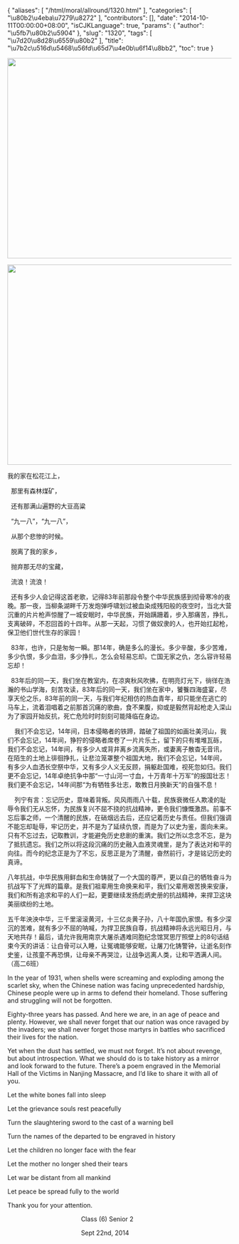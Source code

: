{
    "aliases": [
        "/html/moral/allround/1320.html"
    ],
    "categories": [
        "\u80b2\u4eba\u7279\u8272"
    ],
    "contributors": [],
    "date": "2014-10-11T00:00:00+08:00",
    "isCJKLanguage": true,
    "params": {
        "author": "\u5fb7\u80b2\u5904"
    },
    "slug": "1320",
    "tags": [
        "\u7d20\u8d28\u6559\u80b2"
    ],
    "title": "\u7b2c\u516d\u5468\u56fd\u65d7\u4e0b\u6f14\u8bb2",
    "toc": true
}


<img
    src="https://cdn.tfls.online/mirror/full/fd3b1d9bf98c0eca7831785958e6de7481960e8c.jpg"
    style="display:block;margin-left:auto;margin-right:auto;"
    decoding="async"
    fetchpriority="auto"
    loading="lazy"
    height="450"
    width="600"
/>





<img
    src="https://cdn.tfls.online/mirror/full/2c94fd3854440d20fa7dab3d4c117046bb1c2081.jpg"
    style="display:block;margin-left:auto;margin-right:auto;"
    decoding="async"
    fetchpriority="auto"
    loading="lazy"
    height="450"
    width="600"
/>




  





我的家在松花江上，




  那里有森林煤矿，




  还有那满山遍野的大豆高粱




  “九一八”，“九一八”，




  从那个悲惨的时候。




  脱离了我的家乡，




  抛弃那无尽的宝藏，




  流浪！流浪！




  还有多少人会记得这首老歌，记得83年前那段令整个中华民族感到彻骨寒冷的夜晚。那一夜，当柳条湖畔千万发炮弹呼啸划过被血染成残阳般的夜空时，当北大营沉重的片片枪声惊醒了一城安眠时，中华民族，开始蹒跚着，步入那痛苦，挣扎，支离破碎，不忍回首的十四年。从那一天起，习惯了做奴隶的人，也开始扛起枪，保卫他们世代生存的家园！




  83年，也许，只是匆匆一瞬。那14年，确是多么的漫长。多少辛酸，多少苦难，多少仇恨，多少血泪，多少挣扎，怎么会轻易忘却。亡国无家之仇，怎么容许轻易忘却！




  83年后的同一天，我们坐在教室内，在凉爽秋风吹拂，在明亮灯光下，徜徉在浩瀚的书山学海，刻苦攻读，83年后的同一天，我们坐在家中，饕餮四海盛宴，尽享天伦之乐，83年前的同一天，与我们年纪相仿的热血青年，却只能坐在逃亡的马车上，流着泪唱着之前那首沉痛的歌曲，食不果腹，抑或是毅然背起枪走入深山为了家园开始反抗，死亡危险时时刻刻可能降临在身边。




    我们不会忘记，14年间，日本侵略者的铁蹄，踏破了祖国的如画壮美河山，我们不会忘记，14年间，狰狞的侵略者席卷了一片片乐土，留下的只有堆堆瓦砾，我们不会忘记，14年间，有多少人或背井离乡流离失所，或妻离子散杳无音讯，在陌生的土地上徘徊挣扎，让悲泣笼罩整个祖国大地，我们不会忘记，14年间，有多少人血洒长空祭中华，又有多少人义无反顾，捐躯赴国难，视死忽如归。我们更不会忘记，14年卓绝抗争中那“一寸山河一寸血，十万青年十万军”的报国壮志！我们更不会忘记，14年间那“为有牺牲多壮志，敢教日月换新天”的自强不息！




    列宁有言：忘记历史，意味着背叛。风风雨雨八十载，民族衰微任人欺凌的耻辱令我们无从忘怀，为民族复兴不屈不挠的抗战精神，更令我们慷慨激昂。前事不忘后事之师，一个清醒的民族，在硝烟远去后，还应记着历史与责任。但我们强调不能忘却耻辱，牢记历史，并不是为了延续仇恨，而是为了以史为鉴，面向未来。只有不忘过去，记取教训，才能避免历史悲剧的重演。我们之所以念念不忘，是为了抵抗遗忘。我们之所以将这段沉痛的历史融入血液灵魂里，是为了表达对和平的向往。而今的纪念正是为了不忘，反思正是为了清醒，奋然前行，才是铭记历史的真谛。




八年抗战，中华民族用鲜血和生命铸就了一个大国的尊严，更以自己的牺牲奋斗为抗战写下了光辉的篇章。是我们祖辈用生命换来和平，我们父辈用艰苦换来安康，我们和所有追求和平的人们一起，更要继续发扬彪炳史册的抗战精神，来捍卫这块美丽缤纷的土地。




 五千年泱泱中华，三千里滚滚黄河，十三亿炎黄子孙，八十年国仇家恨。有多少深沉的苦难，就有多少不屈的呐喊，为捍卫民族自尊，抗战精神将永远光昭日月，与天地共存！最后，请允许我用南京大屠杀遇难同胞纪念馆冥思厅照壁上的8句话结束今天的讲话：让白骨可以入睡，让冤魂能够安眠，让屠刀化铸警钟，让逝名刻作史鉴，让孩童不再恐惧，让母亲不再哭泣，让战争远离人类，让和平洒满人间。（高二6班）




In the year of 1931,
when shells were screaming and exploding among the scarlet sky, when the
Chinese nation was facing unprecedented hardship, Chinese people were up in
arms to defend their homeland. Those suffering and struggling will not be
forgotten.









Eighty-three
years has passed. And here we are, in an age of peace and plenty. However, we
shall never forget that our nation was once ravaged by the invaders; we shall
never forget those martyrs in battles who sacrificed their lives for the
nation.









Yet when the
dust has settled, we must not forget. It’s not about revenge, but about introspection.
What we should do is to take history as a mirror and look forward to the future. There’s
a poem engraved in the Memorial Hall of the Victims in Nanjing Massacre, and I’d
like to share it with all of you.









Let
the white bones fall into sleep   




Let
the grievance souls rest peacefully  




Turn
the slaughtering sword to the cast of a warning bell




Turn
the names of the departed to be engraved in history




Let
the children no longer face with the fear 




Let
the mother no longer shed their tears 




Let
war be distant from all mankind    




Let
peace be spread fully to the world














Thank you for your attention.




                                          Class
(6) Senior 2




                                          Sept 22nd,
2014




  



